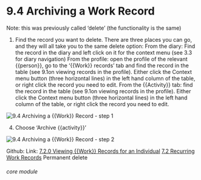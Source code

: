 # 9.4 Archiving a Work Record

Note: this was previously called ‘delete’ (the functionality is the same)
1. Find the record you want to delete. There are three places you can go, and they will all take you to the same delete option:
From the diary: Find the record in the diary and left click on it for the context menu (see 3.3 for diary navigation)
From the profile: open the profile of the relevant {{person}}, go to the ‘{{Work}} records’ tab and find the record in the table (see 9.1on viewing records in the profile). Either click the Context menu button (three horizontal lines) in the left hand column of the table, or right click the record you need to edit.
From the {{Activity}} tab: find the record in the table (see 9.1on viewing records in the profile). Either click the Context menu button (three horizontal lines) in the left hand column of the table, or right click the record you need to edit.

![9.4 Archiving a {{Work}} Record - step 1](9.4_Archiving_a_Work_Record_im_1.png)

4. Choose ‘Archive {{activity}}’

![9.4 Archiving a {{Work}} Record - step 2](9.4_Archiving_a_Work_Record_im_2.png)

Github:
Link:
[7.2.0 Viewing {{Work}} Records for an Individual](https://lamplight.online/en/help/index/p/7.2.0)
[7.2 Recurring Work Records](/help/index/p/7.2)
Permanent delete


###### core module
